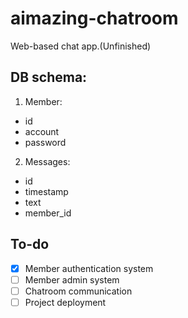 # aimazing-chatroom
Web-based chat app.(Unfinished)
## DB schema:
1. Member:
  - id
  - account
  - password
2. Messages:
  - id
  - timestamp
  - text
  - member_id
## To-do
- [x] Member authentication system 
- [ ] Member admin system
- [ ] Chatroom communication
- [ ] Project deployment
